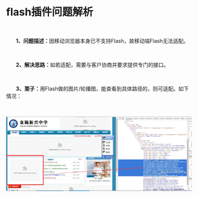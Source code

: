 # flash插件问题解析

<br>

<b>&nbsp;&nbsp;&nbsp;&nbsp;&nbsp;&nbsp;&nbsp;&nbsp;1、问题描述：</b>因移动浏览器本身已不支持Flash，故移动端Flash无法适配。

<br>

<b>&nbsp;&nbsp;&nbsp;&nbsp;&nbsp;&nbsp;&nbsp;&nbsp;2、解决思路：</b>如若适配，需要与客户协商并要求提供专门的接口。

<br>

<b>&nbsp;&nbsp;&nbsp;&nbsp;&nbsp;&nbsp;&nbsp;&nbsp;3、栗子：</b>用Flash做的图片/轮播图，能查看到具体路径的，则可适配。如下情况：

<br>

![示例1](./../../../assets/images/IdePlatformImages/bj.jpg "规范") 

<br>
